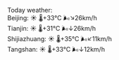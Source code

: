 Today weather:  
Beijing: ☀️   🌡️+33°C 🌬️↘26km/h  
Tianjin: ☀️   🌡️+31°C 🌬️↓26km/h  
Shijiazhuang: ☀️   🌡️+35°C 🌬️↙11km/h  
Tangshan: ☀️   🌡️+33°C 🌬️↓12km/h  
